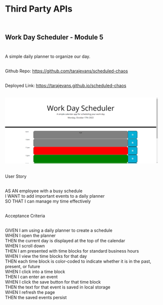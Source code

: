 # Third Party APIs<br><br>

## Work Day Scheduler - Module 5<br><br>

A simple daily planner to organize our day.<br><br>

Github Repo: https://github.com/tarajevans/scheduled-chaos<br><br>

Deployed Link: https://tarajevans.github.io/scheduled-chaos<br><br>

![](Screenshot.png)<br><br>

User Story<br><br>

AS AN employee with a busy schedule<br>
I WANT to add important events to a daily planner<br>
SO THAT I can manage my time effectively<br><br>

Acceptance Criteria<br><br>

GIVEN I am using a daily planner to create a schedule<br>
WHEN I open the planner<br>
THEN the current day is displayed at the top of the calendar<br>
WHEN I scroll down<br>
THEN I am presented with time blocks for standard business hours<br>
WHEN I view the time blocks for that day<br>
THEN each time block is color-coded to indicate whether it is in the past, present, or future<br>
WHEN I click into a time block<br>
THEN I can enter an event<br>
WHEN I click the save button for that time block<br>
THEN the text for that event is saved in local storage<br>
WHEN I refresh the page<br>
THEN the saved events persist<br>
